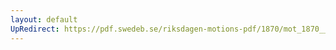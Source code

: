 ```yaml
---
layout: default
UpRedirect: https://pdf.swedeb.se/riksdagen-motions-pdf/1870/mot_1870__ak__00162/mot_1870__ak__00162_002.pdf
---
```

